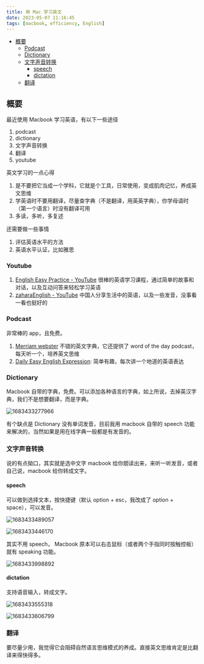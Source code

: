 ```yaml
---
title: 用 Mac 学习英文
date: 2023-05-07 11:16:45
tags: [macbook, efficiency, English]
---
```


- [概要](#概要)
  - [Podcast](#podcast)
  - [Dictionary](#dictionary)
  - [文字声音转换](#文字声音转换)
    - [speech](#speech)
    - [dictation](#dictation)
  - [翻译](#翻译)

## 概要

最近使用 Macbook 学习英语，有以下一些途径

1. podcast
2. dictionary
3. 文字声音转换
4. 翻译
5. youtube

英文学习的一点心得

1. 是不要把它当成一个学科，它就是个工具，日常使用，变成肌肉记忆，养成英文思维
2. 学英语时不要用翻译，尽量查字典（不是翻译，用英英字典），你学母语时（第一个语言）时没有翻译可用
3. 多读，多听，多复述

还需要做一些事情

1. 评估英语水平的方法
2. 英语水平认证，比如雅思

### Youtube

1. [English Easy Practice - YouTube](https://www.youtube.com/@EnglishEasyPractice/about) 很棒的英语学习课程，通过简单的故事和对话，以及互动问答来轻松学习英语
2. [zaharaEnglish - YouTube](https://www.youtube.com/@zaharaEnglish/about) 中国人分享生活中的英语，以及一些发音，没事看一看也挺好的

### Podcast

非常棒的 app，且免费。

1. [Merriam webster](https://www.merriam-webster.com/) 不错的英文字典，它还提供了 word of the day podcast，每天听一个，培养英文思维
2. [Daily Easy English Expression](https://dailyeasyenglish.libsyn.com): 简单有趣，每次讲一个地道的英语表达

### Dictionary

Macbook 自带的字典，免费。可以添加各种语言的字典，如上所说，去掉英汉字典，我们不是想要翻译，而是字典。

![1683433277966](1683433277966.png)

有个缺点是 Dictionary 没有单词发音，目前我用 macbook 自带的 speech 功能来解决的，当然如果是用在线字典一般都是有发音的。

### 文字声音转换

说的有点拗口，其实就是选中文字 macbook 给你朗读出来，来听一听发音，或者自己说，macbook 给你转成文字。

#### speech

可以做到选择文本，按快捷键（默认 option + esc，我改成了 option + space），可以发音。

![1683433489057](1683433489057.png)

![1683433446170](1683433446170.png)

其实不用 speech， Macbook 原本可以右击鼠标（或者两个手指同时按触控板）就有 speaking 功能。

![1683433998892](1683433998892.png)

#### dictation

支持语音输入，转成文字。

![1683433555318](1683433555318.png)

![1683433606799](1683433606799.png)

### 翻译

要尽量少用，我觉得它会阻碍自然语言思维模式的养成。直接英文思维肯定是比翻译来得快得多。

